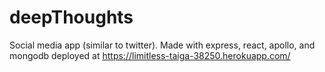 # deepThoughts
Social media app (similar to twitter). Made with express, react, apollo, and mongodb
deployed at https://limitless-taiga-38250.herokuapp.com/

